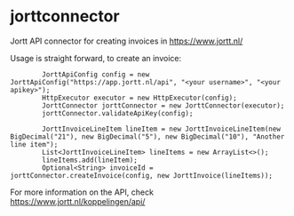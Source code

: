 # jorttconnector
Jortt API connector for creating invoices in https://www.jortt.nl/

Usage is straight forward, to create an invoice:

```        
        JorttApiConfig config = new JorttApiConfig("https://app.jortt.nl/api", "<your username>", "<your apikey>");
        HttpExecutor executor = new HttpExecutor(config);
        JorttConnector jorttConnector = new JorttConnector(executor);
        jorttConnector.validateApiKey(config);

        JorttInvoiceLineItem lineItem = new JorttInvoiceLineItem(new BigDecimal("21"), new BigDecimal("5"), new BigDecimal("10"), "Another line item");
        List<JorttInvoiceLineItem> lineItems = new ArrayList<>();
        lineItems.add(lineItem);
        Optional<String> invoiceId = jorttConnector.createInvoice(config, new JorttInvoice(lineItems));
```

For more information on the API, check https://www.jortt.nl/koppelingen/api/

